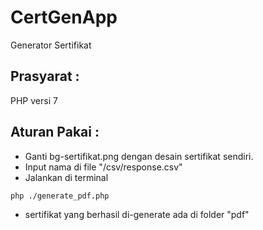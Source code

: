 # CertGenApp

Generator Sertifikat

## Prasyarat :

PHP versi 7

## Aturan Pakai :

- Ganti bg-sertifikat.png dengan desain sertifikat sendiri.
- Input nama di file "/csv/response.csv"
- Jalankan di terminal
```console
php ./generate_pdf.php
```
- sertifikat yang berhasil di-generate ada di folder "pdf"